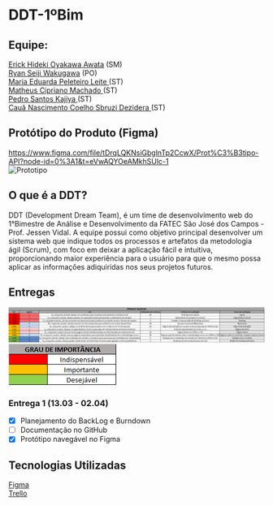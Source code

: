 # DDT-1ºBim

**<h2>Equipe: </h2>**
<a href="https://github.com/erickhoawata">Erick Hideki Oyakawa Awata</a> (SM) <br>
<a href="https://github.com/ryan-wakugawa">Ryan Seiji Wakugawa</a> (PO) <br>
<a href="https://github.com/Dudaleite08">Maria Eduarda Peleteiro Leite </a> (ST) <br>
<a href="https://github.com/cipriano1419">Matheus Cipriano Machado </a> (ST)  <br>
<a href="https://github.com/kajiyap">Pedro Santos Kajiya </a> (ST)  <br>
<a href="https://github.com/CauaDezidera">Cauã Nascimento Coelho Sbruzi Dezidera </a> (ST)  <br>

**<h2>Protótipo do Produto (Figma) </h2>**
https://www.figma.com/file/tDrqLQKNsiGbglnTp2CcwX/Prot%C3%B3tipo-API?node-id=0%3A1&t=eVwAQYOeAMkhSUlc-1 <br>
![Prototipo](src/prototipo.gif)

**<h2>O que é a DDT?</h2>**
DDT (Development Dream Team), é um time de desenvolvimento web do 1°Bimestre de Análise e Desenvolvimento da FATEC São José dos Campos - Prof. Jessen Vidal. A equipe possui como objetivo principal desenvolver  um  sistema  web que  indique  todos  os  processos  e  artefatos  da  metodologia  ágil (Scrum), com foco em deixar a aplicação fácil e intuitiva, proporcionando maior experiência para o usuário para que o mesmo possa aplicar as informações adiquiridas nos seus projetos futuros.

**<h2>Entregas</h2>**
![Backlog](src/backlog.png)
![legenda](src/legenda.png)
**<h3>Entrega 1 (13.03 - 02.04)</h3>**
- [x] Planejamento do BackLog e Burndown <br>
- [ ] Documentação no GitHub
- [x] Protótipo navegável no Figma

**<h2>Tecnologias Utilizadas</h2>**
<a href="https://www.figma.com/">Figma</a><br>
<a href="https://trello.com/pt-BR">Trello</a><br>
